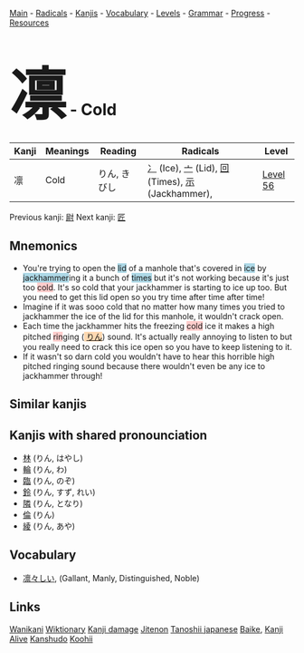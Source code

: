 <style> bigfont {font-size: 100px}</style>
[Main](../README.md) -
[Radicals](../radicals.md) -
[Kanjis](../kanjis.md) -
[Vocabulary](../vocabulary.md) -
[Levels](../levels.md) -
[Grammar](../grammar.md) - 
[Progress](../progress.md) -
[Resources](../resources.md)
# <bigfont> 凛</bigfont> - Cold 

| Kanji | Meanings | Reading | Radicals | Level |
| --- | --- | --- | --- | --- |
| 凛 | Cold | りん, きびし | [冫](../radicals/冫.md) (Ice), [亠](../radicals/亠.md) (Lid), [回](../radicals/回.md) (Times), [示](../radicals/示.md) (Jackhammer),  | [Level 56](../levels/wk_level56.md) |

Previous kanji: [尉](尉.md) Next kanji: [匠](匠.md) 

## Mnemonics
 * You're trying to open the <span style="background-color:#ADD8E6"> lid</span> of a manhole that's covered in <span style="background-color:#ADD8E6"> ice</span> by <span style="background-color:#ADD8E6"> jackhammer</span>ing it a bunch of <span style="background-color:#ADD8E6"> times</span> but it's not working because it's just too <span style="background-color:#ffcccb"> cold</span>. It's so cold that your jackhammer is starting to ice up too. But you need to get this lid open so you try time after time after time!
* Imagine if it was sooo cold that no matter how many times you tried to jackhammer the ice of the lid for this manhole, it wouldn't crack open. 
* Each time the jackhammer hits the freezing <span style="background-color:#ffcccb"> cold</span> ice it makes a high pitched <span style="background-color:#ffcccb"> rin</span>ging (<span style="background-color:#fed8b1"> [りん](https://jisho.org/search/りん)</span>) sound. It's actually really annoying to listen to but you really need to crack this ice open so you have to keep listening to it.
* If it wasn't so darn cold you wouldn't have to hear this horrible high pitched ringing sound because there wouldn't even be any ice to jackhammer through!


## Similar kanjis
 


## Kanjis with shared pronounciation
 * [林](林.md) (りん, はやし)
* [輪](輪.md) (りん, わ)
* [臨](臨.md) (りん, のぞ)
* [鈴](鈴.md) (りん, すず, れい)
* [隣](隣.md) (りん, となり)
* [倫](倫.md) (りん)
* [綾](綾.md) (りん, あや)



## Vocabulary
 * [凛々しい](../vocabulary/凛.md), (Gallant, Manly, Distinguished, Noble)




## Links 


[Wanikani](https://www.wanikani.com/kanji/凛)
[Wiktionary](https://en.wiktionary.org/wiki/凛)
[Kanji damage](http://www.kanjidamage.com/kanji/search?utf8=✓&q=凛)
[Jitenon](https://jitenon.com/kanji/凛)
[Tanoshii japanese](https://www.tanoshiijapanese.com/dictionary/kanji.cfm?k=凛)
[Baike](https://baike.baidu.com/item/凛),
[Kanji Alive](https://app.kanjialive.com/凛)
[Kanshudo](https://www.kanshudo.com/searchmn?q=凛)
[Koohii](https://kanji.koohii.com/study/kanji/凛)
